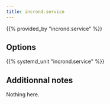 ```yaml
---
title: incrond.service
---
```


{{% provided_by "incrond.service" %}}

## Options

{{% systemd_unit "incrond.service" %}}

## Additionnal notes

Nothing here.